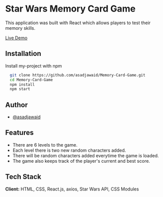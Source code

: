 
# Star Wars Memory Card Game

This application was built with React which allows players to test their memory skills.

[Live Demo]()

## Installation

Install my-project with npm

```bash
  git clone https://github.com/asadjawaid/Memory-Card-Game.git
  cd Memory-Card-Game
  npm install
  npm start
```
    
## Author

- [@asadjawaid](https://www.linkedin.com/in/asadjawaid-/)

## Features

- There are 6 levels to the game.
- Each level there is two new random characters added.
- There will be random characters added everytime the game is loaded.
- The game also keeps track of the player's current and best score.


## Tech Stack

**Client:** HTML, CSS, React.js, axios, Star Wars API, CSS Modules


